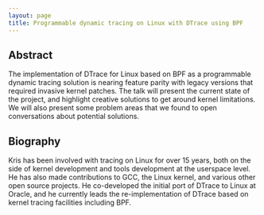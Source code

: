 ```yaml
---
layout: page
title: Programmable dynamic tracing on Linux with DTrace using BPF
---
```


## Abstract

The implementation of DTrace for Linux based on BPF as a programmable dynamic
tracing solution is nearing feature parity with legacy versions that required
invasive kernel patches. The talk will present the current state of the project,
and highlight creative solutions to get around kernel limitations. We will also
present some problem areas that we found to open conversations about potential
solutions.

## Biography

Kris has been involved with tracing on Linux for over 15 years, both on the side
of kernel development and tools development at the userspace level. He has also
made contributions to GCC, the Linux kernel, and various other open source
projects. He co-developed the initial port of DTrace to Linux at Oracle, and he
currently leads the re-implementation of DTrace based on kernel tracing
facilities including BPF.

